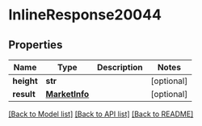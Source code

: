 # InlineResponse20044

## Properties
Name | Type | Description | Notes
------------ | ------------- | ------------- | -------------
**height** | **str** |  | [optional] 
**result** | [**MarketInfo**](MarketInfo.md) |  | [optional] 

[[Back to Model list]](../README.md#documentation-for-models) [[Back to API list]](../README.md#documentation-for-api-endpoints) [[Back to README]](../README.md)


